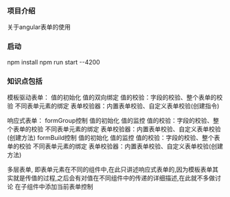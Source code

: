 ### 项目介绍
关于angular表单的使用


### 启动
npm install 
npm run start --4200

### 知识点包括
模板驱动表单：
    值的初始化
    值的双向绑定
    值的校验：字段的校验、整个表单的校验
    不同表单元素的绑定
    表单校验器：内置表单校验、自定义表单校验(创建指令)

响应式表单：
    formGroup控制
        值的初始化
        值的监控
        值的校验：字段的校验、整个表单的校验
        不同表单元素的绑定
        表单校验器：内置表单校验、自定义表单校验(创建方法)
    formBuild控制
        值的初始化
        值的监控
        值的校验：字段的校验、整个表单的校验
        不同表单元素的绑定
        表单校验器：内置表单校验、自定义表单校验(创建方法)
    
多层表单,
    即表单元素在不同的组件中,在此只讲述响应式表单的,因为模板表单其实就是传值的过程,之后会有对值在不同组件中的传递的详细描述,在此就不多做讨论
    在子组件中添加当前表单控制

